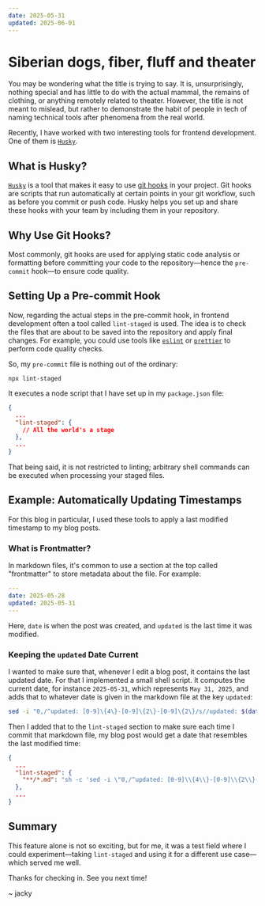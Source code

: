 ```yaml
---
date: 2025-05-31
updated: 2025-06-01
---
```


# Siberian dogs, fiber, fluff and theater

You may be wondering what the title is trying to say. It is, unsurprisingly, nothing special and has little to do with the actual mammal, the remains of clothing, or anything remotely related to theater.
However, the title is not meant to mislead, but rather to demonstrate the habit of people in tech of naming technical tools after phenomena from the real world.

Recently, I have worked with two interesting tools for frontend development. One of them is [`Husky`](https://typicode.github.io/husky/).

## What is Husky?

[`Husky`](https://typicode.github.io/husky/) is a tool that makes it easy to use [git hooks](https://git-scm.com/book/en/v2/Customizing-Git-Git-Hooks) in your project. Git hooks are scripts that run automatically at certain points in your git workflow, such as before you commit or push code. Husky helps you set up and share these hooks with your team by including them in your repository.

## Why Use Git Hooks?

Most commonly, git hooks are used for applying static code analysis or formatting before committing your code to the repository—hence the `pre-commit` hook—to ensure code quality.

## Setting Up a Pre-commit Hook

Now, regarding the actual steps in the pre-commit hook, in frontend development often a tool called `lint-staged` is used. The idea is to check the files that are about to be saved into the repository and apply final changes. For example, you could use tools like [`eslint`](https://eslint.org/) or [`prettier`](https://prettier.io/docs/) to perform code quality checks.

So, my `pre-commit` file is nothing out of the ordinary:

```
npx lint-staged
```

It executes a node script that I have set up in my `package.json` file:

```json
{
  ...
  "lint-staged": {
    // All the world's a stage
  },
  ...
}
```

That being said, it is not restricted to linting; arbitrary shell commands can be executed when processing your staged files.

## Example: Automatically Updating Timestamps

For this blog in particular, I used these tools to apply a last modified timestamp to my blog posts.

### What is Frontmatter?

In markdown files, it's common to use a section at the top called "frontmatter" to store metadata about the file. For example:

```yaml
---
date: 2025-05-28
updated: 2025-05-31
---
```

Here, `date` is when the post was created, and `updated` is the last time it was modified.

### Keeping the `updated` Date Current

I wanted to make sure that, whenever I edit a blog post, it contains the last updated date.
For that I implemented a small shell script. It computes the current date, for instance `2025-05-31`, which represents `May 31, 2025`, and adds that to whatever date is given in the markdown file at the key `updated`:

```sh
sed -i "0,/^updated: [0-9]\{4\}-[0-9]\{2\}-[0-9]\{2\}/s//updated: $(date +%Y-%m-%d)/" "$1"
```

Then I added that to the `lint-staged` section to make sure each time I commit that markdown file, my blog post would get a date that resembles the last modified time:

```json
{
  ...
  "lint-staged": {
    "**/*.md": "sh -c 'sed -i \"0,/^updated: [0-9]\\{4\\}-[0-9]\\{2\\}-[0-9]\\{2\\}/s//updated: $(date +%Y-%m-%d)/\" \"$1\"' _"
  },
  ...
}
```

## Summary

This feature alone is not so exciting, but for me, it was a test field where I could experiment—taking `lint-staged` and using it for a different use case—which served me well.

Thanks for checking in. See you next time!

~ jacky

